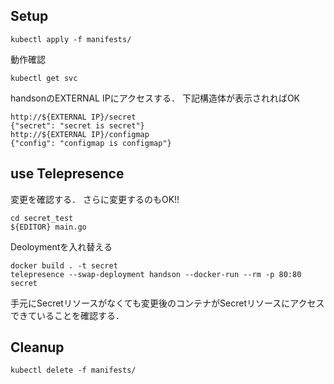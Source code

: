 ## Setup
```
kubectl apply -f manifests/
```

動作確認
```
kubectl get svc
```
handsonのEXTERNAL IPにアクセスする．
下記構造体が表示されればOK
```
http://${EXTERNAL IP}/secret
{"secret": "secret is secret"}
http://${EXTERNAL IP}/configmap
{"config": "configmap is configmap"}
```

## use Telepresence
変更を確認する．
さらに変更するのもOK!!
```
cd secret_test
${EDITOR} main.go
```

Deoloymentを入れ替える
```
docker build . -t secret
telepresence --swap-deployment handson --docker-run --rm -p 80:80 secret
```
手元にSecretリソースがなくても変更後のコンテナがSecretリソースにアクセスできていることを確認する．

## Cleanup
```
kubectl delete -f manifests/
```